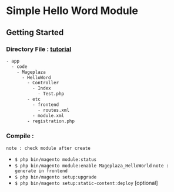 # Simple Hello Word Module

## Getting Started

### Directory File : [tutorial](https://www.mageplaza.com/magento-2-module-development/)
```bash
- app
  - code
    - Mageplaza
      - HelloWord
        - Controller
          - Index
            - Test.php
        - etc
          - frontend
            - routes.xml
          - module.xml
        - registration.php
```

### Compile :
`note : check module after create`
- `$ php bin/magento module:status` 
- `$ php bin/magento module:enable Mageplaza_HelloWorld`
`note : generate in frontend`
- `$ php bin/magento setup:upgrade`
- `$ php bin/magento setup:static-content:deploy` [optional]
